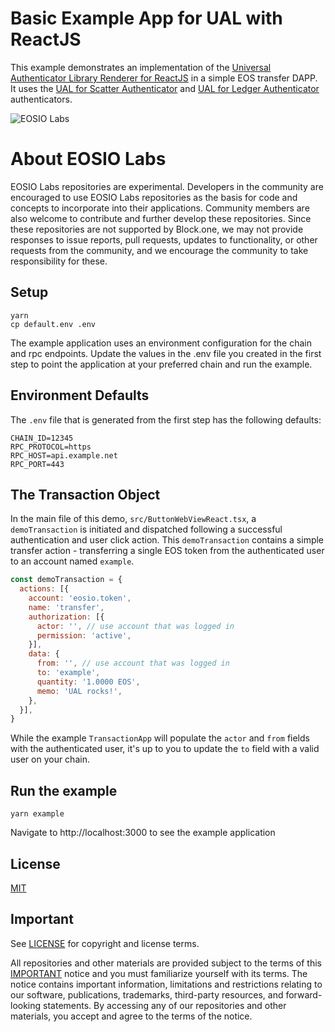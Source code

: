 # Basic Example App for UAL with ReactJS

This example demonstrates an implementation of the [Universal Authenticator Library Renderer for ReactJS](https://github.com/EOSIO/ual-reactjs-renderer) in a simple EOS transfer DAPP.  It uses the [UAL for Scatter Authenticator](https://github.com/EOSIO/ual-scatter) and [UAL for Ledger Authenticator](https://github.com/EOSIO/ual-ledger) authenticators.

![EOSIO Labs](https://img.shields.io/badge/EOSIO-Labs-5cb3ff.svg)

# About EOSIO Labs

EOSIO Labs repositories are experimental.  Developers in the community are encouraged to use EOSIO Labs repositories as the basis for code and concepts to incorporate into their applications. Community members are also welcome to contribute and further develop these repositories. Since these repositories are not supported by Block.one, we may not provide responses to issue reports, pull requests, updates to functionality, or other requests from the community, and we encourage the community to take responsibility for these.

## Setup
```
yarn
cp default.env .env
```

The example application uses an environment configuration for the chain and rpc endpoints.  Update the values in the .env file you created in the first step to point the application at your preferred chain and run the example.

## Environment Defaults
The ``.env`` file that is generated from the first step has the following defaults:
```
CHAIN_ID=12345
RPC_PROTOCOL=https
RPC_HOST=api.example.net
RPC_PORT=443
```

## The Transaction Object
In the main file of this demo, ``src/ButtonWebViewReact.tsx``, a ``demoTransaction`` is initiated and dispatched following a successful authentication and user click action.  This ``demoTransaction`` contains a simple transfer action - transferring a single EOS token from the authenticated user to an account named ``example``.
```javascript
const demoTransaction = {
  actions: [{
    account: 'eosio.token',
    name: 'transfer',
    authorization: [{
      actor: '', // use account that was logged in
      permission: 'active',
    }],
    data: {
      from: '', // use account that was logged in
      to: 'example',
      quantity: '1.0000 EOS',
      memo: 'UAL rocks!',
    },
  }],
}
```
While the example ``TransactionApp`` will populate the ``actor`` and ``from`` fields with the authenticated user, it's up to you to update the ``to`` field with a valid user on your chain.

## Run the example
```
yarn example
```

Navigate to http://localhost:3000 to see the example application

## License

[MIT](./LICENSE)

## Important

See [LICENSE](./LICENSE) for copyright and license terms.

All repositories and other materials are provided subject to the terms of this [IMPORTANT](./IMPORTANT.md) notice and you must familiarize yourself with its terms.  The notice contains important information, limitations and restrictions relating to our software, publications, trademarks, third-party resources, and forward-looking statements.  By accessing any of our repositories and other materials, you accept and agree to the terms of the notice.
